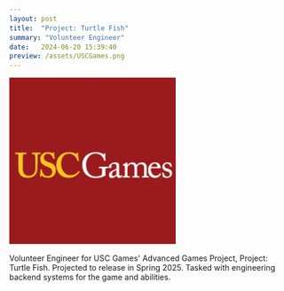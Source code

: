 ```yaml
---
layout: post
title:  "Project: Turtle Fish"
summary: "Volunteer Engineer"
date:   2024-06-20 15:39:40
preview: /assets/USCGames.png
---
```


![Picture 1](/assets/USCGames.png)

Volunteer Engineer for USC Games' Advanced Games Project, Project: Turtle Fish. Projected to release in Spring 2025. Tasked with engineering backend systems for the game and abilities.
